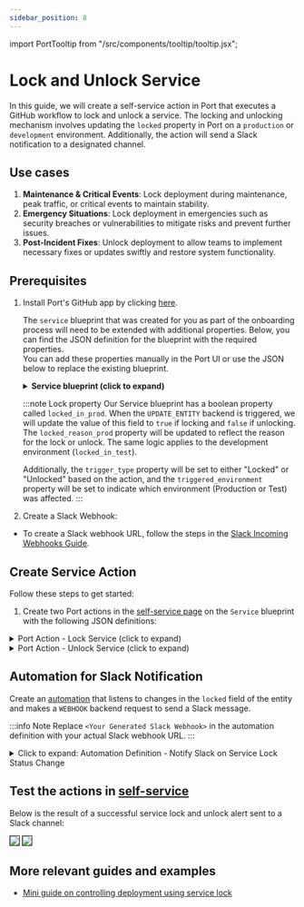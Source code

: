 ```yaml
---
sidebar_position: 8
---
```


import PortTooltip from "/src/components/tooltip/tooltip.jsx";

# Lock and Unlock Service

In this guide, we will create a self-service action in Port that executes a GitHub workflow to lock and unlock a service. The locking and unlocking mechanism involves updating the `locked` property in Port on a `production` or `development` environment. Additionally, the action will send a Slack notification to a designated channel.

## Use cases
1. **Maintenance & Critical Events**: Lock deployment during maintenance, peak traffic, or critical events to maintain stability.
2. **Emergency Situations**: Lock deployment in emergencies such as security breaches or vulnerabilities to mitigate risks and prevent further issues.
3. **Post-Incident Fixes**: Unlock deployment to allow teams to implement necessary fixes or updates swiftly and restore system functionality.

## Prerequisites
1. Install Port's GitHub app by clicking [here](https://github.com/apps/getport-io/installations/new).

    The `service` blueprint that was created for you as part of the onboarding process will need
   to be extended with additional properties.
   Below, you can find the JSON definition for the blueprint with the required properties.  
   You can add these properties manually in the Port UI or use the JSON below to replace the existing blueprint.
    
    <details>
    <summary><b>Service blueprint (click to expand)</b></summary>
    
    ```json showLineNumbers
    {
      "identifier": "service",
      "title": "Service",
      "icon": "Github",
      "schema": {
        "properties": {
          "readme": {
            "title": "README",
            "type": "string",
            "format": "markdown",
            "icon": "Book"
          },
          "url": {
            "title": "URL",
            "format": "url",
            "type": "string",
            "icon": "Link"
          },
          "language": {
            "icon": "Git",
            "type": "string",
            "title": "Language",
            "enum": [
              "GO",
              "Python",
              "Node",
              "React"
            ],
            "enumColors": {
              "GO": "red",
              "Python": "green",
              "Node": "blue",
              "React": "yellow"
            }
          },
          "slack": {
            "icon": "Slack",
            "type": "string",
            "title": "Slack",
            "format": "url"
          },
          "code_owners": {
            "title": "Code owners",
            "description": "This service's code owners",
            "type": "string",
            "icon": "TwoUsers"
          },
          "type": {
            "title": "Type",
            "description": "This service's type",
            "type": "string",
            "enum": [
              "Backend",
              "Frontend",
              "Library"
            ],
            "enumColors": {
              "Backend": "purple",
              "Frontend": "pink",
              "Library": "green"
            },
            "icon": "DefaultProperty"
          },
          "lifecycle": {
            "title": "Lifecycle",
            "type": "string",
            "enum": [
              "Production",
              "Staging",
              "Development"
            ],
            "enumColors": {
              "Production": "green",
              "Staging": "yellow",
              "Development": "blue"
            },
            "icon": "DefaultProperty"
          },
          "locked_in_prod": {
            "icon": "DefaultProperty",
            "title": "Locked in Prod",
            "type": "boolean",
            "default": false
          },
          "locked_reason_prod": {
            "icon": "DefaultProperty",
            "title": "Locked Reason Prod",
            "type": "string"
          },
          "locked_in_test": {
            "icon": "DefaultProperty",
            "title": "Locked in Test",
            "type": "boolean",
            "default": false
          },
          "locked_reason_test": {
            "icon": "DefaultProperty",
            "title": "Locked Reason Test",
            "type": "string"
          },
          "trigger_type": {
          "icon": "DefaultProperty",
          "title": "Lock or Unlock",
          "type": "string"
          },
          "triggered_environment": {
          "icon": "DefaultProperty",
          "title": "Triggered Environment",
          "type": "string"
          }
        },
        "required": []
      },
      "mirrorProperties": {},
      "calculationProperties": {},
      "aggregationProperties": {},
      "relations": {}
    }
    ```
    </details>

   :::note Lock property
   Our Service blueprint has a boolean property called `locked_in_prod`.
   When the `UPDATE_ENTITY` backend is triggered,
   we will update the value of this field to `true` if locking and `false` if unlocking.
   The `locked_reason_prod` property will be updated to reflect the reason for the lock or unlock.
   The same logic applies to the development environment (`locked_in_test`).

   Additionally, the `trigger_type` property will be set to either "Locked" or "Unlocked" based on the action,
   and the `triggered_environment` property will be set to indicate which environment (Production or Test) was affected.
   :::


2. Create a Slack Webhook:

- To create a Slack webhook URL, follow the steps in the [Slack Incoming Webhooks Guide](https://api.slack.com/messaging/webhooks).


##  Create Service Action 

Follow these steps to get started:

1. Create two Port actions in the [self-service page](https://app.getport.io/self-serve) on the `Service` blueprint with the following JSON definitions:

<details>
  <summary></b>Port Action - Lock Service (click to expand)</b></summary>

```json showLineNumbers
{
  "identifier": "lock_service",
  "title": "Lock Service",
  "icon": "Lock",
  "description": "Lock service in Port",
  "trigger": {
    "type": "self-service",
    "operation": "DAY-2",
    "userInputs": {
      "properties": {
        "reason": {
          "type": "string",
          "title": "Reason"
        },
        "environment": {
          "type": "string",
          "title": "Environment",
          "enum": [
            "Production",
            "Staging",
            "Development"
          ],
          "enumColors": {
            "Production": "green",
            "Staging": "orange",
            "Development": "blue"
          }
        }
      },
      "required": [],
      "order": [
        "reason"
      ]
    },
    "blueprintIdentifier": "service"
  },
  "invocationMethod": {
    "type": "UPSERT_ENTITY",
    "blueprintIdentifier": "service",
    "mapping": {
      "identifier": "{{ .entity.identifier }}",
      "title": "{{ .entity.title }}",
      "properties": {
        "{{ if .inputs.environment == 'Production' then 'locked_in_prod' else 'locked_in_test' end }}": true,
        "{{ if .inputs.environment == 'Production' then 'locked_reason_prod' else 'locked_reason_test' end }}": "{{ .inputs.reason }}",
        "trigger_type": "Locked",
        "triggered_environment": "{{ .inputs.environment }}"
      }
    }
  },
  "requiredApproval": false
}
```

</details>

<details>
  <summary></b>Port Action - Unlock Service (click to expand)</b></summary>

```json showLineNumbers
{
  "identifier": "unlock_service",
  "title": "Unlock Service",
  "icon": "Unlock",
  "description": "Unlock service in Port",
  "trigger": {
    "type": "self-service",
    "operation": "DAY-2",
    "userInputs": {
      "properties": {
        "reason": {
          "type": "string",
          "title": "Reason"
        },
        "environment": {
          "type": "string",
          "title": "Environment",
          "enum": [
            "Production",
            "Staging",
            "Development"
          ],
          "enumColors": {
            "Production": "green",
            "Staging": "orange",
            "Development": "blue"
          }
        }
      },
      "required": [],
      "order": [
        "reason",
        "environment"
      ]
    },
    "blueprintIdentifier": "service"
  },
  "invocationMethod": {
    "type": "UPSERT_ENTITY",
    "blueprintIdentifier": "service",
    "mapping": {
      "identifier": "{{ .entity.identifier }}",
      "title": "{{ .entity.title }}",
      "properties": {
        "{{ if .inputs.environment == 'Production' then 'locked_in_prod' else 'locked_in_test' end }}": false,
        "{{ if .inputs.environment == 'Production' then 'locked_reason_prod' else 'locked_reason_test' end }}": "{{ .inputs.reason }}",
        "trigger_type": "Unlocked",
        "triggered_environment": "{{ .inputs.environment }}"
      }
    }
  },
  "requiredApproval": false
}
```

</details>





## Automation for Slack Notification

Create an [automation](/actions-and-automations/create-self-service-experiences/) that listens to changes in the `locked` field of the entity and makes a `WEBHOOK` backend request to send a Slack message.

:::info Note
Replace `<Your Generated Slack Webhook>` in the automation definition with your actual Slack webhook URL.
:::

<details>
  <summary>Click to expand: Automation Definition - Notify Slack on Service Lock Status Change</summary>

```json showLineNumbers
{
  "identifier": "serviceLockStatusChange",
  "title": "Notify Slack on Service Lock Status Change",
  "icon": "Slack",
  "description": "Sends a Slack message when the service lock status changes.",
  "trigger": {
    "type": "automation",
    "event": {
      "type": "ENTITY_UPDATED",
      "blueprintIdentifier": "service"
    },
    "condition": {
      "type": "JQ",
      "expressions": [
        ".diff.after.properties.locked_in_prod != .diff.before.properties.locked_in_prod or .diff.after.properties.locked_in_test != .diff.before.properties.locked_in_test"
      ],
      "combinator": "or"
    }
  },
  "invocationMethod": {
    "type": "WEBHOOK",
    "url": "<Your Generated Slack Webhook>",
    "agent": false,
    "synchronized": true,
    "body": {
      "text": "*Port Service {{ .event.diff.after.properties.trigger_type }}*\n\n*Service Name*: {{ .event.diff.after.title }}\n*Link*: https://app.getport.io/{{ .event.context.blueprintIdentifier }}Entity?identifier={{ .event.context.entityIdentifier }}\n\n*Environment:* {{ .event.diff.after.properties.triggered_environment }}\n*Reason:* {{ if .event.diff.after.properties.triggered_environment == 'Production' then .event.diff.after.properties.locked_reason_prod else .event.diff.after.properties.locked_reason_test end }}"
    }
  },
  "publish": true
}
```

</details>


## Test the actions in [self-service](https://app.getport.io/self-serve)

Below is the result of a successful service lock and unlock alert sent to a Slack channel:

<img src="/img/self-service-actions/lockServiceSlackAlert.png" border="1px" />
<img src="/img/self-service-actions/unlockServiceSlackAlert.png" border="1px" />

## More relevant guides and examples
- [Mini guide on controlling deployment using service lock](/guides-and-tutorials/service-lock-github-workflow.md)